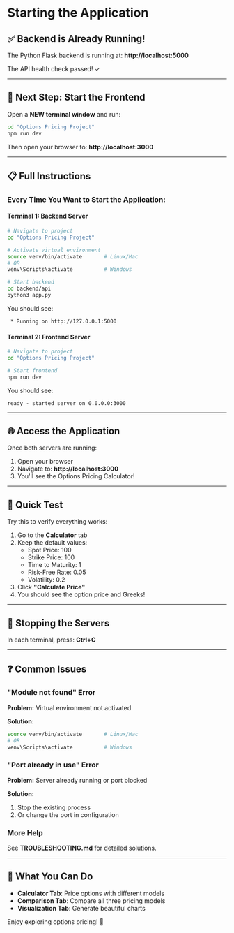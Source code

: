 # Starting the Application

## ✅ Backend is Already Running!

The Python Flask backend is running at: **http://localhost:5000**

The API health check passed! ✓

---

## 🚀 Next Step: Start the Frontend

Open a **NEW terminal window** and run:

```bash
cd "Options Pricing Project"
npm run dev
```

Then open your browser to: **http://localhost:3000**

---

## 📋 Full Instructions

### Every Time You Want to Start the Application:

#### **Terminal 1: Backend Server**

```bash
# Navigate to project
cd "Options Pricing Project"

# Activate virtual environment
source venv/bin/activate       # Linux/Mac
# OR
venv\Scripts\activate          # Windows

# Start backend
cd backend/api
python3 app.py
```

You should see:
```
 * Running on http://127.0.0.1:5000
```

#### **Terminal 2: Frontend Server**

```bash
# Navigate to project
cd "Options Pricing Project"

# Start frontend
npm run dev
```

You should see:
```
ready - started server on 0.0.0.0:3000
```

---

## 🌐 Access the Application

Once both servers are running:

1. Open your browser
2. Navigate to: **http://localhost:3000**
3. You'll see the Options Pricing Calculator!

---

## 🎯 Quick Test

Try this to verify everything works:

1. Go to the **Calculator** tab
2. Keep the default values:
   - Spot Price: 100
   - Strike Price: 100
   - Time to Maturity: 1
   - Risk-Free Rate: 0.05
   - Volatility: 0.2
3. Click **"Calculate Price"**
4. You should see the option price and Greeks!

---

## 🛑 Stopping the Servers

In each terminal, press: **Ctrl+C**

---

## ❓ Common Issues

### "Module not found" Error

**Problem:** Virtual environment not activated

**Solution:**
```bash
source venv/bin/activate       # Linux/Mac
# OR
venv\Scripts\activate          # Windows
```

### "Port already in use" Error

**Problem:** Server already running or port blocked

**Solution:**
1. Stop the existing process
2. Or change the port in configuration

### More Help

See **TROUBLESHOOTING.md** for detailed solutions.

---

## 📱 What You Can Do

- **Calculator Tab**: Price options with different models
- **Comparison Tab**: Compare all three pricing models
- **Visualization Tab**: Generate beautiful charts

Enjoy exploring options pricing! 🎉
